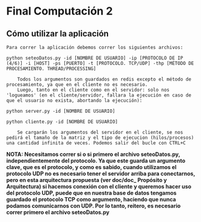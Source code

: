 # Final Computación 2

## Cómo utilizar la aplicación

    Para correr la aplicación debemos correr los siguientes archivos:

```
python seteoDatos.py -id [NOMBRE DE USUARIO] -ip [PROTOCOLO DE IP (4/6)] -i [HOST] -ps [PUERTO] -t [PROTOCOLO. TCP/UDP] -thp [MÉTODO DE PROCESAMIENTO. THREAD/PROCESSING]
```

        Todos los argumentos son guardados en redis excepto el método de procesamiento, ya que en el cliente no es necesario.
        Luego, tanto en el cliente como en el servidor: solo nos 'logueamos' (en el cliente/servidor, fallara la ejecución en caso de que el usuario no exista, abortando la ejecución):

```
python server.py -id [NOMBRE DE USUARIO]
```
```
python cliente.py -id [NOMBRE DE USUARIO]
```
        Se cargarán los argumentos del servidor en el cliente, se nos pedirá el tamaño de la matriz y el tipo de ejecucion (hilos/procesos) una cantidad infinita de veces. Podemos salir del bucle con CTRL+C

**NOTA: Necesitamos correr si o si primero el archivo seteoDatos.py, independientemente del protocolo. Ya que este guarda un argumento clave, que es el protocolo, y como es sabido, cuando utilizamos el protocolo UDP no es necesario tener el servidor arriba para conectarnos, pero en esta arquitectura propuesta (ver doc/doc_ Propósito y Arquitectura) si hacemos conexión con el cliente y queremos hacer uso del protocolo UDP, puede que en nuestra base de datos tengamos guardado el protocolo TCP como argumento, haciendo que nunca podamos comunicarnos con UDP. Por lo tanto, reitero, es necesario correr primero el archivo seteoDatos.py**